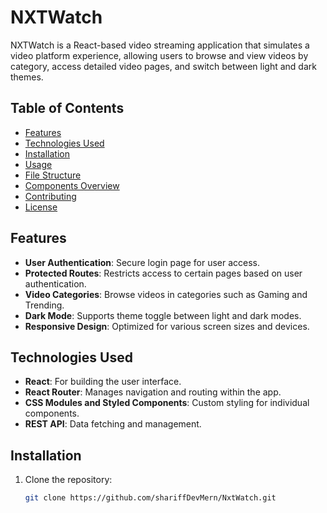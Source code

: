 # NXTWatch

NXTWatch is a React-based video streaming application that simulates a video platform experience, allowing users to browse and view videos by category, access detailed video pages, and switch between light and dark themes.

## Table of Contents
- [Features](#features)
- [Technologies Used](#technologies-used)
- [Installation](#installation)
- [Usage](#usage)
- [File Structure](#file-structure)
- [Components Overview](#components-overview)
- [Contributing](#contributing)
- [License](#license)

## Features
- **User Authentication**: Secure login page for user access.
- **Protected Routes**: Restricts access to certain pages based on user authentication.
- **Video Categories**: Browse videos in categories such as Gaming and Trending.
- **Dark Mode**: Supports theme toggle between light and dark modes.
- **Responsive Design**: Optimized for various screen sizes and devices.

## Technologies Used
- **React**: For building the user interface.
- **React Router**: Manages navigation and routing within the app.
- **CSS Modules and Styled Components**: Custom styling for individual components.
- **REST API**: Data fetching and management.

## Installation
1. Clone the repository:
   ```bash
   git clone https://github.com/shariffDevMern/NxtWatch.git
